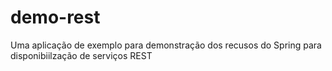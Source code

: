 # demo-rest
Uma aplicação de exemplo para demonstração dos recusos do Spring para disponibiilzação de serviços REST
